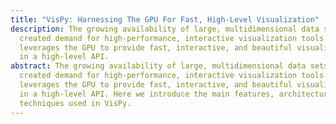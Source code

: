 ```yaml
---
title: "VisPy: Harnessing The GPU For Fast, High-Level Visualization"
description: The growing availability of large, multidimensional data sets has
  created demand for high-performance, interactive visualization tools. VisPy
  leverages the GPU to provide fast, interactive, and beautiful visualizations
  in a high-level API.
abstract: The growing availability of large, multidimensional data sets has
  created demand for high-performance, interactive visualization tools. VisPy
  leverages the GPU to provide fast, interactive, and beautiful visualizations
  in a high-level API. Here we introduce the main features, architecture, and
  techniques used in VisPy.
---
```


